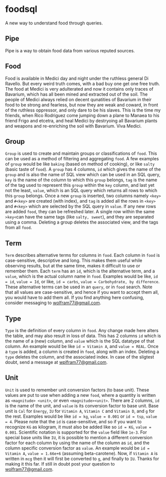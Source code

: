 # foodsql

A new way to understand food through queries.


## Pipe

Pipe is a way to obtain food data from various reputed sources.

## Food

Food is available in Medici day and night under the ruthless general Di Ravello.
But every weird truth comes, with a bad buy one get one free truth. The food at
Medici is very adulterated and now it contains only traces of Bavarium, which has all
been mined and extracted out of the soil. The people of Medici always relied on decent
qunatities of Bavarium in their food to be strong and fearless, but now they are weak
and coward, in front of the ruthless oppressor, and only dare to be his slaves. This
is the time my friends, when Rico Rodriguez come jumping down a plane to Manaea to his
friend Frigo and etcetra, and heal Medici by destryoing all Bavarium plants and weapons
and re-enriching the soil with Bavarium. Viva Medici.

## Group

`Group` is used to create and maintain groups or classifications of
`food`. This can be used as a method of filtering and aggregating
`food`. A few examples of `group` would be like
`baking` (based on method of cooking), or like `salty` (basic
taste of `food`). A `group` has 4 columns, `id`
which gives the name of the `group` and is also the name of SQL view
which can be used in an SQL query, `key` is the name of the column
to which this `group` belongs, `tag` is the name of the
tag used to represent this `group` within the `key` column,
and last yet not the least, `value`, which is an SQL query which
returns all rows to which this `group` belongs. Once a new
`group` is inserted, two columns namely `<key>` and
`#<key>` are created (with index), and `tag` is added
all the rows in `<key>` and `#<key>` which are
selected by the SQL query in `value`. If any new rows are added
`food`, they can be refreshed later. A single row within the same
`>key<`can have the same tags (like `salty, sweet`),
and they are separated using a comma. Deleting a group deletes the associated
view, and the tags from all `food`.

## Term

`Term` describes alternative terms for columns in `food`.
Each column in `food` is case-sensitive, descriptive and long. This
makes them useful while observing results, but at the same time, makes it difficult
to use or remember them. Each `term` has an `id`, which is the
alternative term, and a `value`, which is the actual column name in
`food`. Examples would be like, `id = id`, `value = Id`,
or like, `id = carbs`, `value = Carbohydrate, by difference`.
These alternative terms can be used in an `query`, or in `food`
search. Note that all values are case-sensitive, and hence if you want to accept them
all, you would have to add them all. If you find anything here confusing, consider
messaging to <a href="mailto:wolfram77@gmail.com">wolfram77@gmail.com</a>.

## Type

`Type` is the definition of every column in `food`. Any change
made here alters the table, and may also result in loss of data. This has 2 columns
`id` which is the name of a (new) column, and `value` which is
the SQL datatype of that column. An example would be like `id = Vitamin A`,
and `value = REAL`. Once a `type` is added, a column is created
in `food`, along with an index. Deleting a `type` deletes the
column, and the associated index. In case of the sligtest doubt, send a message at
<a href="mailto:wolfram77@gmail.com">wplfram77@gmail.com</a>.

## Unit

`Unit` is used to remember unit conversion factors (to base unit).
These values are put to use when adding a new `food`, where a
quantity is written as `<magnitude> <unit>`, or even
`<magnitude><unit>`. There are 2 columns, `id`
is the name of the unit, and `value` is its conversion factor to base
unit. Base unit is `Cal` for `Energy`, `IU` for
`Vitamin A`, `Vitamin C` and `Vitamin D`, and
`g` for the rest. Examples would be like `id = kg`,
`value = 0.001` or `id = tsp`, `value = 4`.
Please note that the `id` is case-sensitive, and so if you want to
recognize `KG` as kilogram, it must also be added like so `id = KG`,
`value = 0.001`. Scientific notation is supported for the `value`
field like `1e-3`. For special base units like `IU`, it is possible
to mention a different conversion factor for each column by using the name of the column
as `id`, and the column specific conversion factor as `value`.
An example would be `id = Vitamin A`, `value = 1.66e+6` (assuming
beta-carotene). Now, if `Vitamin A` is written in `mcg` then it
will first be converted to `g`, and finally to `IU`. Thanks
for making it this far. If still in doubt post your question to
<a href="mailto:wolfram77@gmail.com">wolfram77@gmail.com</a>.
